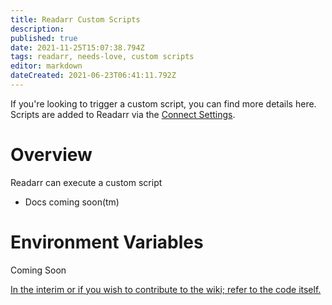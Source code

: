 ```yaml
---
title: Readarr Custom Scripts
description: 
published: true
date: 2021-11-25T15:07:38.794Z
tags: readarr, needs-love, custom scripts
editor: markdown
dateCreated: 2021-06-23T06:41:11.792Z
---
```


If you're looking to trigger a custom script, you can find more details here. Scripts are added to Readarr via the [Connect Settings](/readarr/settings#connections).

# Overview

Readarr can execute a custom script

- Docs coming soon(tm)

# Environment Variables

Coming Soon

[In the interim or if you wish to contribute to the wiki; refer to the code itself.](https://github.com/Readarr/Readarr/blob/develop/src/NzbDrone.Core/Notifications/CustomScript/CustomScript.cs)
